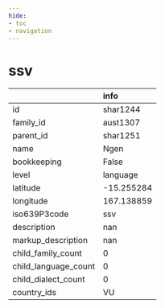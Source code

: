 ```yaml
---
hide:
- toc
- navigation
---
```

# ssv
|                      | info       |
|:---------------------|:-----------|
| id                   | shar1244   |
| family_id            | aust1307   |
| parent_id            | shar1251   |
| name                 | Ngen       |
| bookkeeping          | False      |
| level                | language   |
| latitude             | -15.255284 |
| longitude            | 167.138859 |
| iso639P3code         | ssv        |
| description          | nan        |
| markup_description   | nan        |
| child_family_count   | 0          |
| child_language_count | 0          |
| child_dialect_count  | 0          |
| country_ids          | VU         |